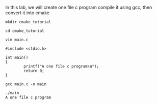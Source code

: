 In this lab, we will create one file c program compile it using gcc, then convert it into cmake

`mkdir cmake_tutorial`

`cd cmake_tutorial`

`vim main.c`

```
#include <stdio.h>

int main()
{
        printf("A one file c program\n");
        return 0;
}
```

`gcc main.c -o main`

```
./main
A one file c program
```


